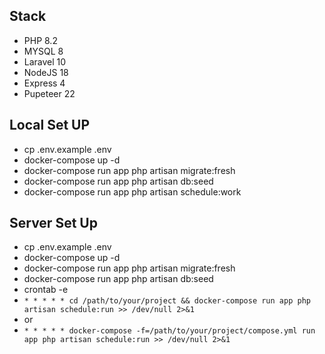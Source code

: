 
## Stack

- PHP 8.2
- MYSQL 8
- Laravel 10
- NodeJS 18
- Express 4
- Pupeteer 22 

## Local Set UP

- cp .env.example .env
- docker-compose up -d
- docker-compose run app php artisan migrate:fresh
- docker-compose run app php artisan db:seed
- docker-compose run app php artisan schedule:work

## Server Set Up

- cp .env.example .env
- docker-compose up -d
- docker-compose run app php artisan migrate:fresh
- docker-compose run app php artisan db:seed
- crontab -e
- `* * * * * cd /path/to/your/project && docker-compose run app php artisan schedule:run >> /dev/null 2>&1`
- or
- `* * * * * docker-compose -f=/path/to/your/project/compose.yml run app php artisan schedule:run >> /dev/null 2>&1`
